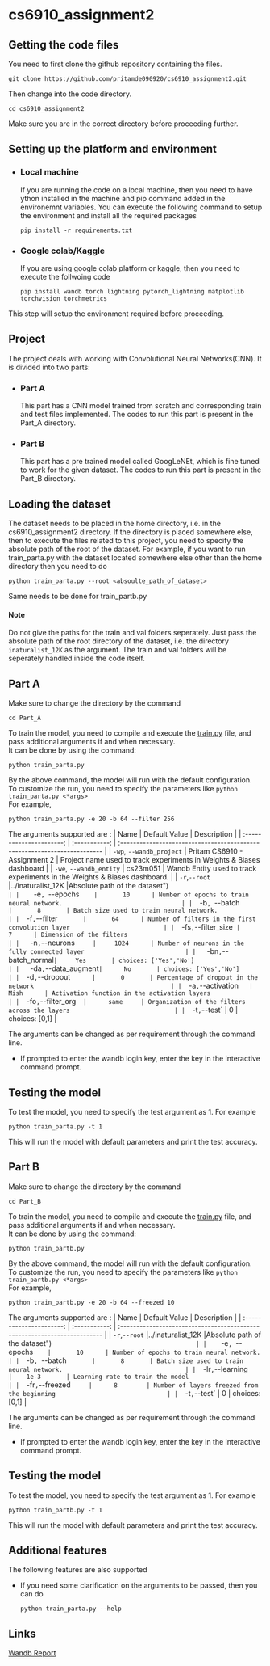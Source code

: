 # cs6910_assignment2

## Getting the code files
You need to first clone the github repository containing the files.
```
git clone https://github.com/pritamde090920/cs6910_assignment2.git
```
Then change into the code directory.
```
cd cs6910_assignment2
```
Make sure you are in the correct directory before proceeding further.


## Setting up the platform and environment
- ### Local machine
  If you are running the code on a local machine, then you need to have ython installed in the machine and pip command added in the environemnt variables.
  You can execute the following command to setup the environment and install all the required packages
  ```
  pip install -r requirements.txt
  ```
- ### Google colab/Kaggle
  If you are using google colab platform or kaggle, then you need to execute the follwoing code
  ```
  pip install wandb torch lightning pytorch_lightning matplotlib torchvision torchmetrics
  ```
This step will setup the environment required before proceeding.


## Project
The project deals with working with Convolutional Neural Networks(CNN). It is divided into two parts:
- ### Part A
  This part has a CNN model trained from scratch and corresponding train and test files implemented. The codes to run this part is present in the Part_A directory.
- ### Part B
  This part has a pre trained model called GoogLeNEt, which is fine tuned to work for the given dataset. The codes to run this part is present in the Part_B directory.


## Loading the dataset
The dataset needs to be placed in the home directory, i.e. in the cs6910_assignment2 directory.
If the directory is placed somewhere else, then to execute the files related to this project, you need to specify the absolute path of the root of the dataset.
For example, if you want to run train_parta.py with the dataset located somewhere else other than the home directory then you need to do
```
python train_parta.py --root <absoulte_path_of_dataset>
```
Same needs to be done for train_partb.py

#### Note
Do not give the paths for the train and val folders seperately. Just pass the absolute path of the root directory of the dataset, i.e. the directory ```inaturalist_12K``` as the argument. The train and val folders will be seperately handled inside the code itself.


## Part A
Make sure to change the directory by the command
```
cd Part_A
```

To train the model, you need to compile and execute the [train.py](https://github.com/pritamde090920/cs6910_assignment2/blob/main/Part_A/train_parta.py) file, and pass additional arguments if and when necessary.\
It can be done by using the command:
```
python train_parta.py
```
By the above command, the model will run with the default configuration.\
To customize the run, you need to specify the parameters like ```python train_parta.py <*args>```\
For example,
```
python train_parta.py -e 20 -b 64 --filter 256 
```
The arguments supported are :
|           Name           | Default Value | Description                                                               |
| :----------------------: | :-----------: | :------------------------------------------------------------------------ |
| `-wp`, `--wandb_project` | Pritam CS6910 - Assignment 2 | Project name used to track experiments in Weights & Biases dashboard      |
|  `-we`, `--wandb_entity` |     cs23m051    | Wandb Entity used to track experiments in the Weights & Biases dashboard. |
|     `-r`,`--root`        |../inaturalist_12K |Absolute path of the dataset")`                                         |
|     `-e`, `--epochs`     |       10      | Number of epochs to train neural network.                                 |
|   `-b`, `--batch`        |       8       | Batch size used to train neural network.                                  |
|   `-f`,`--filter`        |       64      | Number of filters in the first convolution layer                          |
|   `-fs`,`--filter_size`  |        7      | Dimension of the filters                                                  |
|    `-n`,`--neurons`      |     1024      | Number of neurons in the fully connected layer                            |
|    `-bn`,`--batch_normal`|     Yes       | choices: ['Yes','No']                                                     |
|   `-da`,`--data_augment` |      No       | choices: ['Yes','No']                                                     |
|   `-d`,`--dropout`       |       0       | Percentage of dropout in the network                                      |
|   `-a`,`--activation`    |     Mish      | Activation function in the activation layers                              |
|   `-fo`,`--filter_org`   |      same     | Organization of the filters across the layers                             |
|   `-t`,`--test`          |       0       | choices: [0,1]                                                            |

The arguments can be changed as per requirement through the command line.
  - If prompted to enter the wandb login key, enter the key in the interactive command prompt.

## Testing the model
To test the model, you need to specify the test argument as 1. For example
```
python train_parta.py -t 1
```
This will run the model with default parameters and print the test accuracy.


## Part B
Make sure to change the directory by the command
```
cd Part_B
```

To train the model, you need to compile and execute the [train.py](https://github.com/pritamde090920/cs6910_assignment2/blob/main/Part_B/train_partb.py) file, and pass additional arguments if and when necessary.\
It can be done by using the command:
```
python train_partb.py
```
By the above command, the model will run with the default configuration.\
To customize the run, you need to specify the parameters like ```python train_partb.py <*args>```\
For example,
```
python train_partb.py -e 20 -b 64 --freezed 10 
```

The arguments supported are :
|           Name           | Default Value | Description                                                               |
| :----------------------: | :-----------: | :------------------------------------------------------------------------ |
|     `-r`,`--root`        |../inaturalist_12K |Absolute path of the dataset")`                                         |
|     `-e`, `--epochs`     |       10      | Number of epochs to train neural network.                                 |
|   `-b`, `--batch`        |       8       | Batch size used to train neural network.                                  |
|   `-lr`,`--learning`     |    1e-3       | Learning rate to train the model                                          |
|   `-fr`,`--freezed`      |      8        | Number of layers freezed from the beginning                               |
|   `-t`,`--test`          |       0       | choices: [0,1]                                                            |

The arguments can be changed as per requirement through the command line.
  - If prompted to enter the wandb login key, enter the key in the interactive command prompt.

## Testing the model
To test the model, you need to specify the test argument as 1. For example
```
python train_partb.py -t 1
```
This will run the model with default parameters and print the test accuracy.


## Additional features
The following features are also supported
  - If you need some clarification on the arguments to be passed, then you can do
    ```
    python train_parta.py --help
    ```

## Links
[Wandb Report](https://wandb.ai/cs23m051/Pritam%20CS6910%20-%20Assignment%202/reports/CS6910-Assignment-2-Pritam-De-CS23M051--Vmlldzo3MzU5ODY3)

